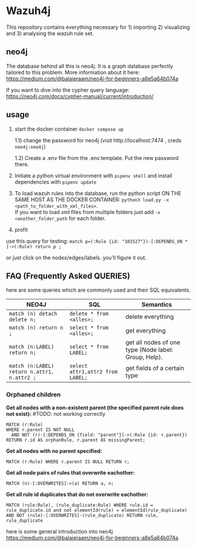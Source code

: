 # Wazuh4j
This repository contains everything necessary for 1) importing 2) visualizing and 3) analysing the wazuh rule set.  

## neo4j
The database behind all this is neo4j. It is a graph database perfectly tailored to this problem. 
More information about it here: https://medium.com/@balajeraam/neo4j-for-beginners-a8e5a64b074a

If you want to dive into the cypher query language: https://neo4j.com/docs/cypher-manual/current/introduction/

## usage
1) start the docker container `docker compose up`

    1.1) change the password for neo4j (visit http://localhost:7474 , creds `neo4j:neo4j`) 
    
    1.2) Create a .env file from the .env.template. Put the new password there.

2) Initiate a python virtual environment with `pipenv shell` and install dependencies with `pipenv update` 
3) To load wazuh rules into the database, run the python script ON THE SAME HOST AS THE DOCKER CONTAINER: `python3 load.py -x <path_to_folder_with_xml_files>`. <br> 
If you want to load xml files from multiple folders just add `-x <another_folder_path` for each folder. 
4) profit 


use this query for testing: ` match p=(:Rule {id: "101527"})-[:DEPENDS_ON * ]->(:Rule) return p ; `

or just click on the nodes/edges/labels. you'll figure it out. 

## FAQ (Frequently Asked QUERIES)
here are some queries which are commonly used and their SQL equivalents. 

| NEO4J                                                                       | SQL                            | Semantics                                                                           |
|-----------------------------------------------------------------------------|--------------------------------|-------------------------------------------------------------------------------------|
| `match (n) detach delete n;`                                                | `delete * from <alles>; `      | delete everything                                                                   |
| `match (n) return n ;`                                                      | `select * from <alles>; `      | get everything                                                                      |
| `match (n:LABEL) return n; `                                                | `select * from LABEL; `        | get all nodes of one type (Node label: Group, Help).                                |
| `match (n:LABEL) return n.attr1, n.attr2 ;`                                 | `select attr1,attr2 from LABEL; ` | get fields of a certain type                                                        | 

### Orphaned children
**Get all nodes with a non-existent parent (the specified parent rule does not exist):**
#TODO: not working correctly
```cypher
MATCH (r:Rule)
WHERE r.parent IS NOT NULL
  AND NOT (r)-[:DEPENDS_ON {field: "parent"}]->(:Rule {id: r.parent})
RETURN r.id AS orphanRule, r.parent AS missingParent;
```

**Get all nodes with no parent specified:**
```cypher
MATCH (r:Rule) WHERE r.parent IS NULL RETURN r;
```

**Get all node pairs of rules that overwrite eachother:**
```cypher
MATCH (n)-[:OVERWRITES]->(a) RETURN a, n;
```
**Get all rule id duplicates that do not overwrite eachother:**
```cypher
MATCH (rule:Rule), (rule_duplicate:Rule) WHERE rule.id = rule_duplicate.id and not elementId(rule) = elementId(rule_duplicate) AND NOT (rule)-[:OVERWRITES]-(rule_duplicate) RETURN rule, rule_duplicate
```

here is some general introduction into neo4j 
https://medium.com/@balajeraam/neo4j-for-beginners-a8e5a64b074a
